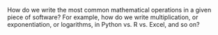 
How do we write the most common mathematical operations in a given piece of
software?  For example, how do we write multiplication, or exponentiation,
or logarithms, in Python vs. R vs. Excel, and so on?
